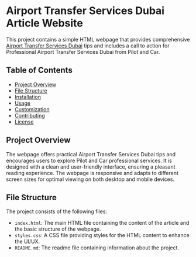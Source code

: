 # Airport Transfer Services Dubai Article Website

This project contains a simple HTML webpage that provides comprehensive <a href=https://maps.app.goo.gl/o3ts65P2wQ855VxVA>Airport Transfer Services Dubai</a> tips and includes a call to action for Professional Airport Transfer Services Dubai from Pilot and Car.

## Table of Contents

- [Project Overview](#project-overview)
- [File Structure](#file-structure)
- [Installation](#installation)
- [Usage](#usage)
- [Customization](#customization)
- [Contributing](#contributing)
- [License](#license)

## Project Overview

The webpage offers practical Airport Transfer Services Dubai tips and encourages users to explore Pilot and Car professional services. It is designed with a clean and user-friendly interface, ensuring a pleasant reading experience. The webpage is responsive and adapts to different screen sizes for optimal viewing on both desktop and mobile devices.

## File Structure

The project consists of the following files:


- `index.html`: The main HTML file containing the content of the article and the basic structure of the webpage.
- `styles.css`: A CSS file providing styles for the HTML content to enhance the UI/UX.
- `README.md`: The readme file containing information about the project.
